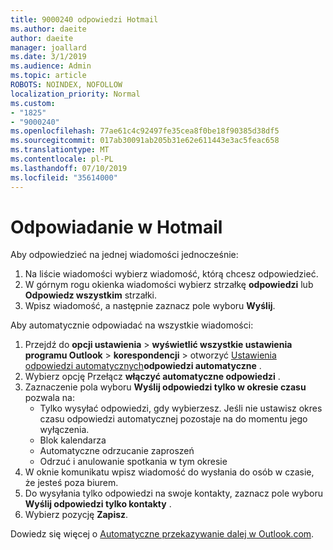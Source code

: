 ```yaml
---
title: 9000240 odpowiedzi Hotmail
ms.author: daeite
author: daeite
manager: joallard
ms.date: 3/1/2019
ms.audience: Admin
ms.topic: article
ROBOTS: NOINDEX, NOFOLLOW
localization_priority: Normal
ms.custom:
- "1825"
- "9000240"
ms.openlocfilehash: 77ae61c4c92497fe35cea8f0be18f90385d38df5
ms.sourcegitcommit: 017ab30091ab205b31e62e611443e3ac5feac658
ms.translationtype: MT
ms.contentlocale: pl-PL
ms.lasthandoff: 07/10/2019
ms.locfileid: "35614000"
---
```

# <a name="replying-in-outlookcom"></a>Odpowiadanie w Hotmail

Aby odpowiedzieć na jednej wiadomości jednocześnie:

1. Na liście wiadomości wybierz wiadomość, którą chcesz odpowiedzieć.
2. W górnym rogu okienka wiadomości wybierz strzałkę **odpowiedzi** lub **Odpowiedz wszystkim** strzałki.
3. Wpisz wiadomość, a następnie zaznacz pole wyboru **Wyślij**.

Aby automatycznie odpowiadać na wszystkie wiadomości:

1. Przejdź do **opcji ustawienia** > **wyświetlić wszystkie ustawienia programu Outlook** > **korespondencji** > otworzyć [Ustawienia odpowiedzi automatycznych](https://outlook.live.com/mail/options/mail/automaticReplies)**odpowiedzi automatyczne** .
2. Wybierz opcję Przełącz **włączyć automatyczne odpowiedzi** .
3. Zaznaczenie pola wyboru **Wyślij odpowiedzi tylko w okresie czasu** pozwala na:
    - Tylko wysyłać odpowiedzi, gdy wybierzesz. Jeśli nie ustawisz okres czasu odpowiedzi automatycznej pozostaje na do momentu jego wyłączenia.
    - Blok kalendarza
    - Automatyczne odrzucanie zaproszeń
    - Odrzuć i anulowanie spotkania w tym okresie
4. W oknie komunikatu wpisz wiadomość do wysłania do osób w czasie, że jesteś poza biurem.
5. Do wysyłania tylko odpowiedzi na swoje kontakty, zaznacz pole wyboru **Wyślij odpowiedzi tylko kontakty** .
6. Wybierz pozycję **Zapisz**.

Dowiedz się więcej o [Automatyczne przekazywanie dalej w Outlook.com](https://support.office.com/article/14614626-9855-48dc-a986-dec81d07b1a0?wt.mc_id=Office_Outlook_com_Alchemy).